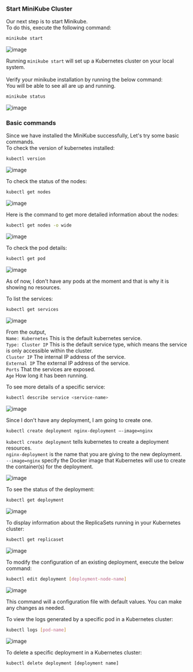 ### Start MiniKube Cluster

Our next step is to start Minikube.   
To do this, execute the following command:

```bash
minikube start
```

![image](https://github.com/user-attachments/assets/b5a7b2b4-f3cd-4f00-8e65-1a681aa8d61d)  

Running `minikube start` will set up a Kubernetes cluster on your local system.  
</br>
Verify your minikube installation by running the below command:    
You will be able to see all are up and running.   

```bash
minikube status
```

![image](https://github.com/user-attachments/assets/3b5c43d5-e616-46a3-ab32-914e05d40141)   

### Basic commands

Since we have installed the MiniKube successfully, Let's try some basic commands.   
To check the version of kubernetes installed:

```bash
kubectl version
```

![image](https://github.com/user-attachments/assets/ae2dd284-02c7-4cf5-b54a-cf18e87f122a)   

To check the status of the nodes:   

```bash
kubectl get nodes
```

![image](https://github.com/user-attachments/assets/fa6fef7b-ad16-4e92-b5a5-a97e93decf2b)   

Here is the command to get more detailed information about the nodes:   

```bash
kubectl get nodes -o wide
```

![image](https://github.com/user-attachments/assets/57fd88c0-481b-437a-8e24-fd84135aa9f3)

To check the pod details:

```bash
kubectl get pod
```

![image](https://github.com/user-attachments/assets/d27cab71-104a-4520-ae39-956656edb534)

As of now, I don't have any pods at the moment and that is why it is showing no resources.   

To list the services:

```bash
kubectl get services
```

![image](https://github.com/user-attachments/assets/ea68fe4a-d924-4a21-bd72-211fec679ac8)

From the output,   
  `Name: Kubernetes` This is the default kubernetes service.   
  `Type: Cluster IP` This is the default service type, which means the service is only accessible within the cluster.   
  `Cluster IP` The internal IP address of the service.    
  `External IP` The external IP address of the service.   
  `Ports` That the services are exposed.   
  `Age` How long it has been running.   

To see more details of a specific service:

```bash
kubectl describe service <service-name>
```

![image](https://github.com/user-attachments/assets/b5d97036-23ce-4de4-a3b6-040ea83b90bf)

Since I don't have any deployment, I am going to create one.  

```bash
kubectl create deployment nginx-deployment —-image=nginx
```

`kubectl create deployment` tells kubernetes to create a deployment resources.   
`nginx-deployment` is the name that you are giving to the new deployment.   
`--image=nginx` specify the Docker image that Kubernetes will use to create the container(s) for the deployment.   

![image](https://github.com/user-attachments/assets/1b272407-da0f-400a-bf8a-0ef486eb43c2)

To see the status of the deployment:   

```bash
kubectl get deployment
```
![image](https://github.com/user-attachments/assets/2b127c21-608f-472a-ac77-fd40322cf1b5)

To display information about the ReplicaSets running in your Kubernetes cluster:

```bash
kubectl get replicaset
```

![image](https://github.com/user-attachments/assets/4d9b73c8-7adc-42c6-a60a-d8f5754a9641)

To modify the configuration of an existing deployment, execute the below command:

```bash
kubectl edit deployment [deployment-node-name]
```

![image](https://github.com/user-attachments/assets/ba8a5248-119c-495e-ae30-9d33ba72655d)

This command will a configuration file with default values. You can make any changes as needed.   

To view the logs generated by a specific pod in a Kubernetes cluster:

```bash
kubectl logs [pod-name]
```

![image](https://github.com/user-attachments/assets/36b7ba59-aaac-46a2-8a89-461447ad44a9)   

To delete a specific deployment in a Kubernetes cluster:

```bash
kubectl delete deployment [deployment name]
```









